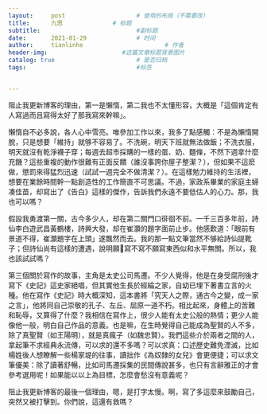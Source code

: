 ```yaml
---
layout:     post   				    # 使用的布局（不需要改）
title:      九思				# 标题 
subtitle:   					    #副标题
date:       2021-01-29				# 时间
author:     tianlinhe 						# 作者
header-img:					 	#这篇文章标题背景图片
catalog: true 						# 是否归档
tags:								#标签


---
```


阻止我更新博客的理由，第一是懶惰，第二我也不太懂形容，大概是「這個肯定有人寫過而且寫得太好了那我寫來幹嘛」。

懶惰自不必多說，各人心中雪亮。唯參加工作以來，我多了點感觸：不是為懶惰開脫，只是想要「維持」就够不容易了。不洗碗，明天下班就無法做飯；不洗衣服，明天就沒有乾淨襪子穿；每週去超市採購的一樣的蛋、奶、麵條，不然下週拿什麼充饑？這些重複的動作很難有正面反饋（誰沒事誇你屋子整潔？），但如果不這麽做，懲罰來得猛烈迅速（試試一週完全不做清潔？）。在這樣勉力維持的生活裡，想要在業餘時間幹一點創造性的工作簡直不可思議。不過，家政系畢業的家庭主婦凑佳苗，却寫出了《告白》這樣的傑作，告訴我們永遠不要低估人的心力。那，我也可以嗎？

假設我勇渡第一關，古今多少人，却在第二關門口徘徊不前。一千三百多年前，詩仙李白遊武昌黃鶴樓，詩興大發，却在崔灝的題字面前止步。他感歎道：「眼前有景道不得，崔灝題字在上頭」遂飄然而去。我的那一點文筆當然不够給詩仙提靴子；但詩仙尚有這樣的遭遇，說明願寫不寫不願寫東西似和水平無關。所以，我也該試試嗎？

第三個關於寫作的故事，主角是太史公司馬遷。不少人覺得，他是在身受腐刑後才寫下《史記》這史家絕唱，但其實他生長於經綸之家，自幼已埋下著書立言的火種。他在寫作《史記》時大概深知，這本書將「究天人之際，通古今之變，成一家之言」，他將同自己崇敬的孔子、左丘、屈原一道不朽。相比起來，身體上的苦難和恥辱，又算得了什麼？我相信在寫作上，很少人能有太史公般的熱情；更少人能像他一般，明白自己作品的意義。也是嘛，在生時覺得自己能成為聖賢的人不多，除了真聖賢（如王陽明），就是真瘋子（如魏忠賢）。我們這些介於兩者之間的人，拿起筆不求經典永流傳，可以求的還不多嗎？可以求真：口述歷史難免湮滅，比如楊姓後人想瞭解一些楊家堤的往事，讀拙作《為奴隸的女兒》會更便捷；可以求文筆優美：除了讀著舒暢，比如司馬遷採集的民間傳說甚多，也只有言辭雅正的才會參考選用呢！如果能以以上為目標，怎麼會愁沒有意義呢？

阻止我更新博客的最後一個理由，嗯，是打字太慢。啊，寫了多這麼來鼓勵自己，突然又被打擊到。你們說，這還有救嗎？

